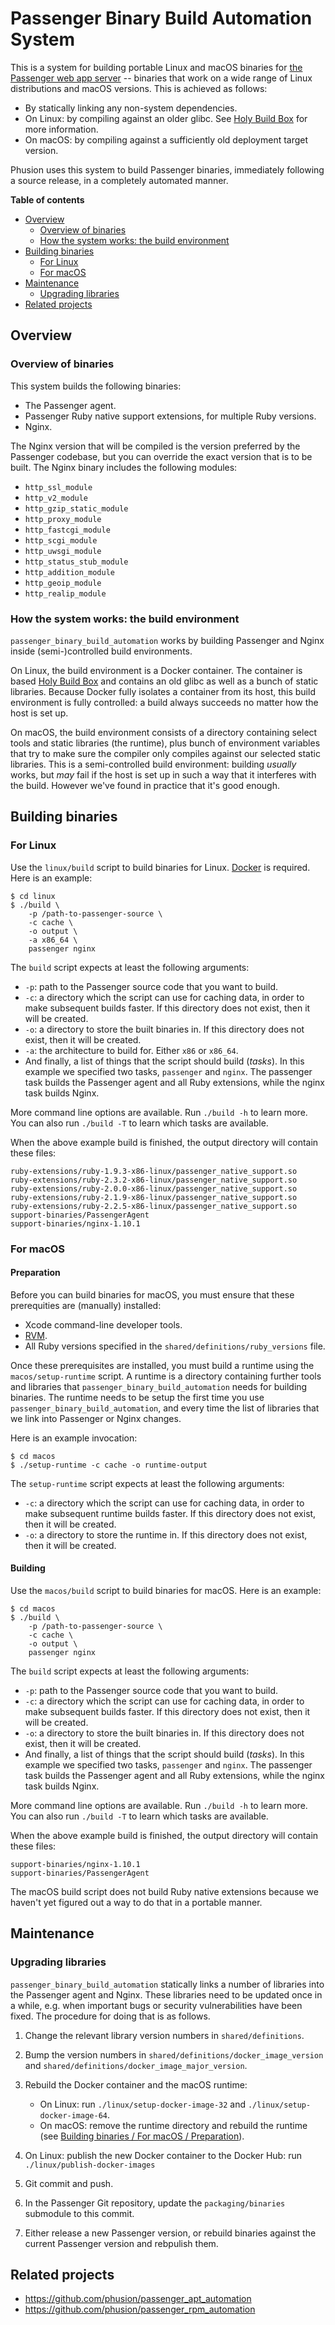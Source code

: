 # Passenger Binary Build Automation System

This is a system for building portable Linux and macOS binaries for [the Passenger web app server](https://www.phusionpassenger.com/) -- binaries that work on a wide range of Linux distributions and macOS versions. This is achieved as follows:

 * By statically linking any non-system dependencies.
 * On Linux: by compiling against an older glibc. See [Holy Build Box](https://github.com/phusion/holy-build-box#problem-introduction) for more information.
 * On macOS: by compiling against a sufficiently old deployment target version.

Phusion uses this system to build Passenger binaries, immediately following a source release, in a completely automated manner.

**Table of contents**

 * [Overview](#overview)
   - [Overview of binaries](#overview-of-binaries)
   - [How the system works: the build environment](#how-the-system-works-the-build-environment)
 * [Building binaries](#building-binaries)
   - [For Linux](#for-linux)
   - [For macOS](#for-macos)
 * [Maintenance](#maintenance)
   - [Upgrading libraries](#upgrading-libraries)
 * [Related projects](#related-projects)

## Overview

### Overview of binaries

This system builds the following binaries:

 * The Passenger agent.
 * Passenger Ruby native support extensions, for multiple Ruby versions.
 * Nginx.

The Nginx version that will be compiled is the version preferred by the Passenger codebase, but you can override the exact version that is to be built. The Nginx binary includes the following modules:

 * `http_ssl_module`
 * `http_v2_module`
 * `http_gzip_static_module`
 * `http_proxy_module`
 * `http_fastcgi_module`
 * `http_scgi_module`
 * `http_uwsgi_module`
 * `http_status_stub_module`
 * `http_addition_module`
 * `http_geoip_module`
 * `http_realip_module`

### How the system works: the build environment

`passenger_binary_build_automation` works by building Passenger and Nginx inside (semi-)controlled build environments.

On Linux, the build environment is a Docker container. The container is based [Holy Build Box](http://phusion.github.io/holy-build-box/) and contains an old glibc as well as a bunch of static libraries. Because Docker fully isolates a container from its host, this build environment is fully controlled: a build always succeeds no matter how the host is set up.

On macOS, the build environment consists of a directory containing select tools and static libraries (the runtime), plus bunch of environment variables that try to make sure the compiler only compiles against our selected static libraries. This is a semi-controlled build environment: building *usually* works, but *may* fail if the host is set up in such a way that it interferes with the build. However we've found in practice that it's good enough.

## Building binaries

### For Linux

Use the `linux/build` script to build binaries for Linux. [Docker](http://www.docker.com/) is required. Here is an example:

    $ cd linux
    $ ./build \
        -p /path-to-passenger-source \
        -c cache \
        -o output \
        -a x86_64 \
        passenger nginx

The `build` script expects at least the following arguments:

 * `-p`: path to the Passenger source code that you want to build.
 * `-c`: a directory which the script can use for caching data, in order to make subsequent builds faster. If this directory does not exist, then it will be created.
 * `-o`: a directory to store the built binaries in. If this directory does not exist, then it will be created.
 * `-a`: the architecture to build for. Either `x86` or `x86_64`.
 * And finally, a list of things that the script should build (_tasks_). In this example we specified two tasks, `passenger` and `nginx`. The passenger task builds the Passenger agent and all Ruby extensions, while the nginx task builds Nginx.

More command line options are available. Run `./build -h` to learn more. You can also run `./build -T` to learn which tasks are available.

When the above example build is finished, the output directory will contain these files:

    ruby-extensions/ruby-1.9.3-x86-linux/passenger_native_support.so
    ruby-extensions/ruby-2.3.2-x86-linux/passenger_native_support.so
    ruby-extensions/ruby-2.0.0-x86-linux/passenger_native_support.so
    ruby-extensions/ruby-2.1.9-x86-linux/passenger_native_support.so
    ruby-extensions/ruby-2.2.5-x86-linux/passenger_native_support.so
    support-binaries/PassengerAgent
    support-binaries/nginx-1.10.1

### For macOS

<a name="preparation-macos"></a>

#### Preparation

Before you can build binaries for macOS, you must ensure that these prerequities are (manually) installed:

 * Xcode command-line developer tools.
 * [RVM](https://rvm.io).
 * All Ruby versions specified in the `shared/definitions/ruby_versions` file.

Once these prerequisites are installed, you must build a runtime using the `macos/setup-runtime` script. A runtime is a directory containing further tools and libraries that `passenger_binary_build_automation` needs for building binaries. The runtime needs to be setup the first time you use `passenger_binary_build_automation`, and every time the list of libraries that we link into Passenger or Nginx changes.

Here is an example invocation:

    $ cd macos
    $ ./setup-runtime -c cache -o runtime-output

The `setup-runtime` script expects at least the following arguments:

 * `-c`: a directory which the script can use for caching data, in order to make subsequent runtime builds faster. If this directory does not exist, then it will be created.
 * `-o`: a directory to store the runtime in. If this directory does not exist, then it will be created.

#### Building

Use the `macos/build` script to build binaries for macOS. Here is an example:

    $ cd macos
    $ ./build \
        -p /path-to-passenger-source \
        -c cache \
        -o output \
        passenger nginx

The `build` script expects at least the following arguments:

 * `-p`: path to the Passenger source code that you want to build.
 * `-c`: a directory which the script can use for caching data, in order to make subsequent builds faster. If this directory does not exist, then it will be created.
 * `-o`: a directory to store the built binaries in. If this directory does not exist, then it will be created.
 * And finally, a list of things that the script should build (_tasks_). In this example we specified two tasks, `passenger` and `nginx`. The passenger task builds the Passenger agent and all Ruby extensions, while the nginx task builds Nginx.

More command line options are available. Run `./build -h` to learn more. You can also run `./build -T` to learn which tasks are available.

When the above example build is finished, the output directory will contain these files:

    support-binaries/nginx-1.10.1
    support-binaries/PassengerAgent

The macOS build script does not build Ruby native extensions because we haven't yet figured out a way to do that in a portable manner.

## Maintenance

### Upgrading libraries

`passenger_binary_build_automation` statically links a number of libraries into the Passenger agent and Nginx. These libraries need to be updated once in a while, e.g. when important bugs or security vulnerabilities have been fixed. The procedure for doing that is as follows.

 1. Change the relevant library version numbers in `shared/definitions`.
 2. Bump the version numbers in `shared/definitions/docker_image_version` and `shared/definitions/docker_image_major_version`.
 3. Rebuild the Docker container and the macOS runtime:

    - On Linux: run `./linux/setup-docker-image-32` and `./linux/setup-docker-image-64`.
    - On macOS: remove the runtime directory and rebuild the runtime (see [Building binaries / For macOS / Preparation](#preparation-macos)).

 4. On Linux: publish the new Docker container to the Docker Hub: run `./linux/publish-docker-images`
 5. Git commit and push.
 6. In the Passenger Git repository, update the `packaging/binaries` submodule to this commit.
 7. Either release a new Passenger version, or rebuild binaries against the current Passenger version and rebpulish them.

## Related projects

 * https://github.com/phusion/passenger_apt_automation
 * https://github.com/phusion/passenger_rpm_automation
